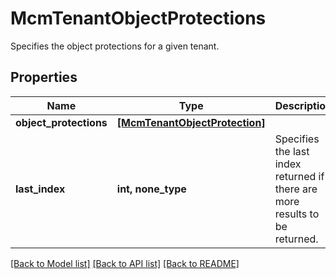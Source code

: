 # McmTenantObjectProtections

Specifies the object protections for a given tenant.

## Properties
Name | Type | Description | Notes
------------ | ------------- | ------------- | -------------
**object_protections** | [**[McmTenantObjectProtection]**](McmTenantObjectProtection.md) |  | [optional] 
**last_index** | **int, none_type** | Specifies the last index returned if there are more results to be returned. | [optional] 

[[Back to Model list]](../README.md#documentation-for-models) [[Back to API list]](../README.md#documentation-for-api-endpoints) [[Back to README]](../README.md)


